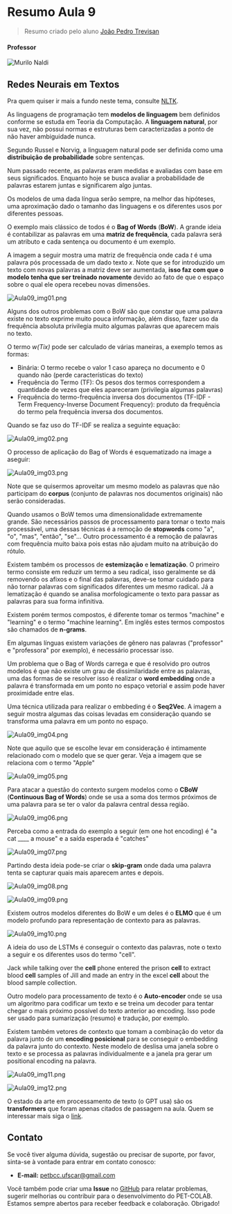 # Resumo Aula 9
> Resumo criado pelo aluno [João Pedro Trevisan](https://www.linkedin.com/in/joao-pedro-trevisan)

#### Professor
![Murilo Naldi](https://img.shields.io/badge/Murilo_Coelho_Naldi-%2300599C.svg?style=for-the-badge&logo=GoogleScholar&logoColor=white)

## Redes Neurais em Textos
Pra quem quiser ir mais a fundo neste tema, consulte [NLTK](www.nltk.com/book).

As linguagens de programação tem **modelos de linguagem** bem definidos conforme se estuda em Teoria da Computação. A **linguagem natural**, por sua vez, não possui normas e estruturas bem caracterizadas a ponto de não haver ambiguidade nunca.

Segundo Russel e Norvig, a linguagem natural pode ser definida como uma **distribuição de probabilidade** sobre sentenças.

Num passado recente, as palavras eram medidas e avaliadas com base em seus significados. Enquanto hoje se busca avaliar a probabilidade de palavras estarem juntas e significarem algo juntas.

Os modelos de uma dada língua serão sempre, na melhor das hipóteses, uma aproximação dado o tamanho das linguagens e os diferentes usos por diferentes pessoas.

O exemplo mais clássico de todos é o **Bag of Words** (**BoW**). A grande ideia é contabilizar as palavras em uma **matriz de frequência**, cada palavra será um atributo e cada sentença ou documento é um exemplo.

A imagem a seguir mostra uma matriz de frequência onde cada *t* é uma palavra pós processada de um dado texto *x*. Note que se for introduzido um texto com novas palavras a matriz deve ser aumentada, **isso faz com que o modelo tenha que ser treinado novamente** devido ao fato de que o espaço sobre o qual ele opera recebeu novas dimensões.

![Aula09_img01.png](https://raw.githubusercontent.com/petbccufscar/.github/main/pet-colab/AM2/Aula09_img01.png)

Alguns dos outros problemas com o BoW são que constar que uma palavra existe no texto exprime muito pouca informação, além disso, fazer uso da frequência absoluta privilegia muito algumas palavras que aparecem mais no texto.

O termo *w(Tix)* pode ser calculado de várias maneiras, a exemplo temos as formas:
- Binária: O termo recebe o valor 1 caso apareça no documento e 0 quando não (perde características do texto)
- Frequência do Termo (TF): Os pesos dos termos correspondem a quantidade de vezes que eles apareceram (privilegia algumas palavras)
- Frequência do termo-frequência inversa dos documentos (TF-IDF - Term Frequency-Inverse Document Frequency): produto da frequência do termo pela frequência inversa dos documentos.

Quando se faz uso do TF-IDF se realiza a seguinte equação:

![Aula09_img02.png](https://raw.githubusercontent.com/petbccufscar/.github/main/pet-colab/AM2/Aula09_img02.png)

O processo de aplicação do Bag of Words é esquematizado na image a aseguir:

![Aula09_img03.png](https://raw.githubusercontent.com/petbccufscar/.github/main/pet-colab/AM2/Aula09_img03.png)

Note que se quisermos aproveitar um mesmo modelo as palavras que não participam do **corpus** (conjunto de palavras nos documentos originais) não serão consideradas.

Quando usamos o BoW temos uma dimensionalidade extremamente grande. São necessários passos de processamento para tornar o texto mais processável, uma dessas técnicas é a remoção de **stopwords** como "a", "o", "mas", "então", "se"... Outro processamento é a remoção de palavras com frequência muito baixa pois estas não ajudam muito na atribuição do rótulo.

Existem também os processos de **estemização** e **lematização**. O primeiro termo consiste em reduzir um termo a seu radical, isso geralmente se dá removendo os afixos e o final das palavras, deve-se tomar cuidado para não tornar palavras com significados diferentes um mesmo radical. Já a lematização é quando se analisa morfologicamente o texto para passar as palavras para sua forma infinitiva.

Existem porém termos compostos, é diferente tomar os termos "machine" e "learning" e o termo "machine learning". Em inglês estes termos compostos são chamados de **n-grams**.

Em algumas línguas existem variações de gênero nas palavras ("professor" e "professora" por exemplo), é necessário processar isso.

Um problema que o Bag of Words carrega e que é resolvido pro outros modelos é que não existe um grau de dissimilaridade entre as palavras, uma das formas de se resolver isso é realizar o **word embedding** onde a palavra é transformada em um ponto no espaço vetorial e assim pode haver proximidade entre elas.

Uma técnica utilizada para realizar o embbeding é o **Seq2Vec**. A imagem a seguir mostra algumas das coisas levadas em consideração quando se transforma uma palavra em um ponto no espaço. 

![Aula09_img04.png](https://raw.githubusercontent.com/petbccufscar/.github/main/pet-colab/AM2/Aula09_img04.png)

Note que aquilo que se escolhe levar em consideração é intimamente relacionado com o modelo que se quer gerar. Veja a imagem que se relaciona com o termo "Apple"

![Aula09_img05.png](https://raw.githubusercontent.com/petbccufscar/.github/main/pet-colab/AM2/Aula09_img05.png)

Para atacar a questão do contexto surgem modelos como o **CBoW** (**Continuous Bag of Words**) onde se usa a soma dos termos próximos de uma palavra para se ter o valor da palavra central dessa região.

![Aula09_img06.png](https://raw.githubusercontent.com/petbccufscar/.github/main/pet-colab/AM2/Aula09_img06.png)

Perceba como a entrada do exemplo a seguir (em one hot encoding) é "a cat \_\_\_\_ a mouse" e a saída esperada é "catches"

![Aula09_img07.png](https://raw.githubusercontent.com/petbccufscar/.github/main/pet-colab/AM2/Aula09_img07.png)

Partindo desta ideia pode-se criar o **skip-gram** onde dada uma palavra tenta se capturar quais mais aparecem antes e depois.

![Aula09_img08.png](https://raw.githubusercontent.com/petbccufscar/.github/main/pet-colab/AM2/Aula09_img08.png)

![Aula09_img09.png](https://raw.githubusercontent.com/petbccufscar/.github/main/pet-colab/AM2/Aula09_img09.png)

Existem outros modelos diferentes do BoW e um deles é o **ELMO** que é um modelo profundo para representação de contexto para as palavras.

![Aula09_img10.png](https://raw.githubusercontent.com/petbccufscar/.github/main/pet-colab/AM2/Aula09_img10.png)

A ideia do uso de LSTMs é conseguir o contexto das palavras, note o texto a seguir e os diferentes usos do termo "cell".

Jack while talking over the **cell** phone entered the prison **cell** to extract blood **cell** samples of Jill and made an entry in the excel **cell** about the blood sample collection.

Outro modelo para processamento de texto é o **Auto-encoder** onde se usa um algoritmo para codificar um texto e se treina um decoder para tentar chegar o mais próximo possível do texto anterior ao encoding. Isso pode ser usado para sumarização (resumo) e tradução, por exemplo.

Existem também vetores de contexto que tomam a combinação do vetor da palavra junto de um **encoding posicional** para se conseguir o embedding da palavra junto do contexto. Neste modelo de deslisa uma janela sobre o texto e se processa as palavras individualmente e a janela pra gerar um positional encoding na palavra.

![Aula09_img11.png](https://raw.githubusercontent.com/petbccufscar/.github/main/pet-colab/AM2/Aula09_img11.png)

![Aula09_img12.png](https://raw.githubusercontent.com/petbccufscar/.github/main/pet-colab/AM2/Aula09_img12.png)

O estado da arte em processamento de texto (o GPT usa) são os **transformers** que foram apenas citados de passagem na aula. Quem se interessar mais siga o [link](https://towardsdatascience.com/illustrated-guide-to-transformer-cf6969ffa067).

## Contato

Se você tiver alguma dúvida, sugestão ou precisar de suporte, por favor, sinta-se à vontade para entrar em contato conosco:

- **E-mail:** petbcc.ufscar@gmail.com

Você também pode criar uma **Issue** no [GitHub](https://github.com/petbccufscar/pet-colab/issues) para relatar problemas, sugerir melhorias ou contribuir para o desenvolvimento do PET-COLAB. Estamos sempre abertos para receber feedback e colaboração. Obrigado!
